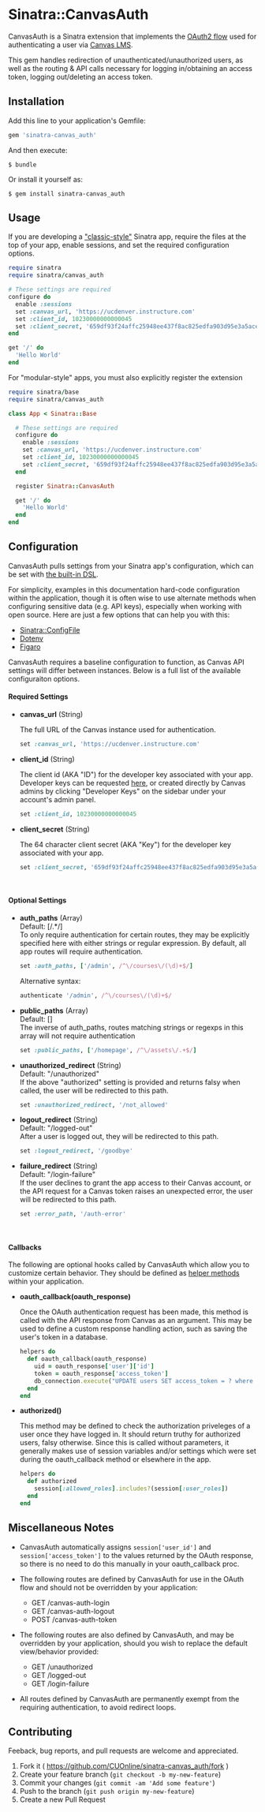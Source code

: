 # Sinatra::CanvasAuth

CanvasAuth is a Sinatra extension that implements the [OAuth2 flow](https://canvas.instructure.com/doc/api/file.oauth.html) used for authenticating a user via [Canvas LMS](https://github.com/instructure/canvas-lms).

This gem handles redirection of unauthenticated/unauthorized users, as well as the routing & API calls necessary for logging in/obtaining an access token, logging out/deleting an access token.

## Installation

Add this line to your application's Gemfile:

```ruby
gem 'sinatra-canvas_auth'
```

And then execute:

    $ bundle

Or install it yourself as:

    $ gem install sinatra-canvas_auth


## Usage
If you are developing a ["classic-style"](http://www.sinatrarb.com/intro.html#Modular%20vs.%20Classic%20Style) Sinatra app, require the files at the top of your app, enable sessions, and set the required configuration options.

``` ruby
require sinatra
require sinatra/canvas_auth

# These settings are required
configure do
  enable :sessions
  set :canvas_url, 'https://ucdenver.instructure.com'
  set :client_id, 10230000000000045
  set :client_secret, '659df93f24affc25948ee437f8ac825edfa903d95e3a5ace0bb5ac4fb61686c6'
end

get '/' do
  'Hello World'
end
```

For "modular-style" apps, you must also explicitly register the extension
``` ruby
require sinatra/base
require sinatra/canvas_auth

class App < Sinatra::Base

  # These settings are required
  configure do
    enable :sessions
    set :canvas_url, 'https://ucdenver.instructure.com'
    set :client_id, 10230000000000045
    set :client_secret, '659df93f24affc25948ee437f8ac825edfa903d95e3a5ace0bb5ac4fb61686c6'
  end

  register Sinatra::CanvasAuth

  get '/' do
    'Hello World'
  end
end
```

## Configuration
CanvasAuth pulls settings from your Sinatra app's configuration, which can be set with [the built-in DSL](http://www.sinatrarb.com/configuration.html).

For simplicity, examples in this documentation hard-code configuration within the application, though it is often wise to use alternate methods when configuring sensitive data (e.g. API keys), especially when working with open source. Here are just a few options that can help you with this:
* [Sinatra::ConfigFile](http://www.sinatrarb.com/contrib/config_file.html)
* [Dotenv](https://github.com/bkeepers/dotenv)
* [Figaro](https://github.com/laserlemon/figaro)

CanvasAuth requires a baseline configuration to function, as Canvas API settings will differ between instances. Below is a full list of the available configuraiton options.

#### Required Settings

* **canvas_url** (String)

  The full URL of the Canvas instance used for authentication.
  ```ruby
  set :canvas_url, 'https://ucdenver.instructure.com'
  ```

* **client_id** (String)

  The client id (AKA "ID") for the developer key associated with your app. Developer keys can be requested [here](http://goo.gl/yu4lT), or created directly by Canvas admins by clicking "Developer Keys" on the sidebar under your account's admin panel.
  ```ruby
  set :client_id, 10230000000000045
  ```

* **client_secret** (String)

  The 64 character client secret (AKA "Key") for the developer key associated with your app.
  ```ruby
  set :client_secret, '659df93f24affc25948ee437f8ac825edfa903d95e3a5ace0bb5ac4fb61686c6'
  ```
&nbsp;


#### Optional Settings

* **auth_paths** (Array)  
  Default: [/.*/]  
  To only require authentication for certain routes, they may be explicitly specified here with either strings or regular expression. By default, all app routes will require authentication.
  ```ruby
  set :auth_paths, ['/admin', /^\/courses\/(\d)+$/]
  ```

  Alternative syntax:
  ```ruby
  authenticate '/admin', /^\/courses\/(\d)+$/
  ```

* **public_paths** (Array)  
  Default: []  
  The inverse of auth_paths, routes matching strings or regexps in this array will not require authentication
  ```ruby
  set :public_paths, ['/homepage', /^\/assets\/.+$/]
  ```

* **unauthorized_redirect** (String)  
  Default: "/unauthorized"  
  If the above "authorized" setting is provided and returns falsy when called, the user will be redirected to this path.
  ```ruby
  set :unauthorized_redirect, '/not_allowed'
  ```

* **logout_redirect** (String)  
  Default: "/logged-out"  
  After a user is logged out, they will be redirected to this path.
  ```ruby
  set :logout_redirect, '/goodbye'
  ```

* **failure_redirect** (String)  
  Default: "/login-failure"  
  If the user declines to grant the app access to their Canvas account, or the API request for a Canvas token raises an unexpected error, the user will be redirected to this path.
  ```ruby
  set :error_path, '/auth-error'
  ```
&nbsp;

#### Callbacks

The following are optional hooks called by CanvasAuth which allow you to customize certain behavior. They should be defined as [helper methods](http://www.sinatrarb.com/intro.html#Helpers) within your application.

* **oauth_callback(oauth_response)**

  Once the OAuth authentication request has been made, this method is called with the API response from Canvas as an argument. This may be used to define a custom response handling action, such as saving the user's token in a database.
  ```ruby
  helpers do
    def oauth_callback(oauth_response)
      uid = oauth_response['user']['id']
      token = oauth_response['access_token']
      db_connection.execute("UPDATE users SET access_token = ? where uid = ?", token, uid)
    end
  end
  ```

* **authorized()**

  This method may be defined to check the authorization priveleges of a user once they have logged in. It should return truthy for authorized users, falsy otherwise. Since this is called without parameters, it generally makes use of session variables and/or settings which were set during the oauth_callback method or elsewhere in the app.
  ```ruby
  helpers do
    def authorized
      session[:allowed_roles].includes?(session[:user_roles])
    end
  end
  ```

## Miscellaneous Notes
* CanvasAuth automatically assigns `session['user_id']` and `session['access_token']` to the values returned by the OAuth response, so there is no need to do this manually in your oauth_callback proc.

* The following routes are defined by CanvasAuth for use in the OAuth flow and should not be overridden by your application:
  * GET  /canvas-auth-login
  * GET  /canvas-auth-logout
  * POST /canvas-auth-token

* The following routes are also defined by CanvasAuth, and may be overridden by your application, should you wish to replace the default view/behavior provided:
  * GET /unauthorized
  * GET /logged-out
  * GET /login-failure

* All routes defined by CanvasAuth are permanently exempt from the requiring authentication, to avoid redirect loops.
## Contributing

Feeback, bug reports, and pull requests are welcome and appreciated.

1. Fork it ( https://github.com/CUOnline/sinatra-canvas_auth/fork )
2. Create your feature branch (`git checkout -b my-new-feature`)
3. Commit your changes (`git commit -am 'Add some feature'`)
4. Push to the branch (`git push origin my-new-feature`)
5. Create a new Pull Request
